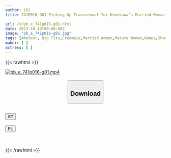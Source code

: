 ```yaml
---
author: j91
title: 741P016-G01 Picking Up Transsexual Yui Himekawa’s Married Woman! Lesbian Sex With A Married Woman And Mature Woman! ?

url: /v/pb_e_741p016-g01.html
date: 2023-10-19T00:00:00Z
image: "pb_e_741p016-g01.jpg"
tags: [Amateur, Big Tits,Creampie,Married Woman,Mature Woman,Nampa,Shaved,Solowork,Transsexual]
maker: [ ]
actress: [ ]
---
```



{{< rawhtml >}}

<div class="video" data-videoid="ZbDbDRJB80tqWrZ">
    <a href="javascript:;">
        <img src="https://my.j91.asia/v/pb_e_741p016-g01.jpg" width="WIDTH" height="HEIGHT" alt="pb_e_741p016-g01.mp4" loading="lazy">
    </a>
</div>

<script type="text/javascript" src="https://j91.asia/asset/on-demand-st.js"></script>

<br>
  <link rel="stylesheet" href="https://j91.asia/asset/bs5.css">
  
  <center>
  <button class="btn btn-primary" type="button" data-bs-toggle="collapse" data-bs-target=".multi-collapse" aria-expanded="false" aria-controls="multiCollapseExample1 multiCollapseExample2"><h2>Download</h2></button></center>
</p>
<div class="row">
  <div class="col">
    <div class="collapse multi-collapse" id="multiCollapseExample1">
      <div class="card card-body">
	      	      <br>
<div class="buttons">  
<a href="https://streamtape.to/v/ZbDbDRJB80tqWrZ"><button class="btn-hover color-3"><i class="fa fa-download"></i> ST</button></a></div>
    </div>
  </div>
</div>
  <div class="col">
    <div class="collapse multi-collapse" id="multiCollapseExample2">
      <div class="card card-body">
	      <br>
<div class="buttons">
    <a href="https://filelions.online/f/jae8tbsm8djc"><button class="btn-hover color-9"><i class="fa fa-download"></i> FL</button></a></div>
<br><br>
      </div>
    </div>
  </div>
</div>

{{< /rawhtml >}}
